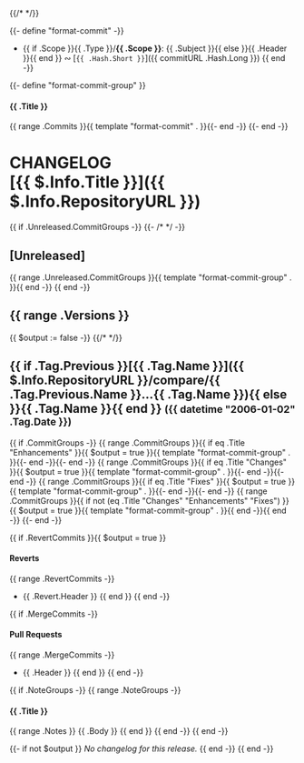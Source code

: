 {{/* <!-- markdownlint-disable --><!-- spellchecker:ignore markdownlint --> */}}

{{- define "format-commit" -}}
* {{ if .Scope }}{{ .Type }}/**{{ .Scope }}**: {{ .Subject }}{{ else }}{{ .Header }}{{ end }} &ac; [`{{ .Hash.Short }}`]({{ commitURL .Hash.Long }})
{{ end -}}

{{- define "format-commit-group" }}
#### {{ .Title }}

{{ range .Commits }}{{ template "format-commit" . }}{{- end -}}
{{- end -}}

# CHANGELOG <br/> [{{ $.Info.Title }}]({{ $.Info.RepositoryURL }})

{{ if .Unreleased.CommitGroups -}}
{{- /* <a name="unreleased"></a> */ -}}
## [Unreleased]
{{ range .Unreleased.CommitGroups }}{{ template "format-commit-group" . }}{{ end -}}
{{ end -}}

{{ range .Versions }}
---
{{ $output := false -}}
{{/* <a name="{{ .Tag.Name }}"></a> */}}
## {{ if .Tag.Previous }}[{{ .Tag.Name }}]({{ $.Info.RepositoryURL }}/compare/{{ .Tag.Previous.Name }}...{{ .Tag.Name }}){{ else }}{{ .Tag.Name }}{{ end }} <small>({{ datetime "2006-01-02" .Tag.Date }})</small>
{{ if .CommitGroups -}}
{{ range .CommitGroups }}{{ if eq .Title "Enhancements" }}{{ $output = true }}{{ template "format-commit-group" . }}{{- end -}}{{- end -}}
{{ range .CommitGroups }}{{ if eq .Title "Changes" }}{{ $output = true }}{{ template "format-commit-group" . }}{{- end -}}{{- end -}}
{{ range .CommitGroups }}{{ if eq .Title "Fixes" }}{{ $output = true }}{{ template "format-commit-group" . }}{{- end -}}{{- end -}}
{{ range .CommitGroups }}{{ if not (eq .Title "Changes" "Enhancements" "Fixes") }}{{ $output = true }}{{ template "format-commit-group" . }}{{ end -}}{{ end -}}
{{- end -}}

{{ if .RevertCommits }}{{ $output = true }}
#### Reverts

{{ range .RevertCommits -}}
* {{ .Revert.Header }}
{{ end }}
{{ end -}}

{{ if .MergeCommits -}}
#### Pull Requests

{{ range .MergeCommits -}}
* {{ .Header }}
{{ end }}
{{ end -}}

{{ if .NoteGroups -}}
{{ range .NoteGroups -}}
#### {{ .Title }}

{{ range .Notes }}
{{ .Body }}
{{ end }}
{{ end -}}
{{ end -}}

{{- if not $output }}
*No changelog for this release.*
{{ end -}}
{{ end -}}
